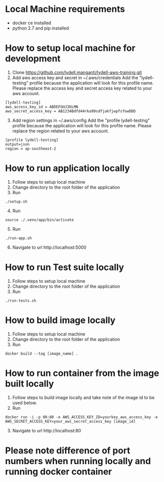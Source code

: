 # Local Machine requirements
- docker ce installed
- python 2.7 and pip installed

# How to setup local machine for development
1. Clone https://github.com/lydell.manganti/lydell-aws-training.git
2. Add aws access key and secret in ~/.aws/credentials
Add the "lydell-testing" profile because the application will look for this profile name.
Please replace the access key and secret access key related to your aws account.
```
[lydell-testing]
aws_access_key_id = ABDEFGHJIKLMN
aws_secret_access_key = AB1234Bdfd44rka99sdfjakfjwpfsfowDDD
``` 
3. Add region settings in ~/.aws/config
Add the "profile lydell-testing" profile because the application will look for this profile name.
Please replace the region related to your aws account.
```
[profile lydell-testing]
output=json
region = ap-southeast-2
```

# How to run application locally
1. Follow steps to setup local machine
2. Change directory to the root folder of the application
3. Run 
```
./setup.sh
```
4. Run 
```
source ./.venv/app/bin/activate
```
5. Run 
```
./run-app.sh
```
6. Navigate to url http://localhost:5000

# How to run Test suite locally
1. Follow steps to setup local machine
2. Change directory to the root folder of the application
3. Run 
```
./run-tests.sh
```

# How to build image locally
1. Follow steps to setup local machine
2. Change directory to the root folder of the application
3. Run
```
docker build --tag [image_name] .
```

# How to run container from the image built locally
1. Follow steps to build image locally and take note of the image id to be used below.
2. Run
```
docker run -i -p 80:80 -e AWS_ACCESS_KEY_ID=yourkey_aws_access_key -e AWS_SECRET_ACCESS_KEY=your_aws_secret_access_key [image_id]
```
3. Navigate to url http://localhost:80


Please note difference of port numbers when running locally and running docker container
========================================================================================
